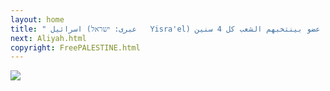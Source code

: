 ```yaml
---
layout: home
title: " اسرائيل (عبرى: ישראל   Yisra'el) دوله بتطُل على البحر المتوسط و ليها حدود مع سوريا و لبنان و الأُردن و مصر و كمان مع مناطق فيها عرب (غزه و الضفه الغربيه) و عدد سكانها حوالى 9.6 مليون اكترهم يهود و كمان فيها مسلمين و مسيحيين و دروز. عاصمة اسرائيل هى تل ابيب حسب الأمم المتحده بس اسرائيل بتعتبر القدس عاصمتها رئيس اسرائيل الحالى هو رؤوفين ريفلين بس السلطة الفعليه عند ريّس الوزرا, بنيامين نتانياهو زعيم حزب الليكود. الأمم المتحده فى نوفمبر 1947 اصدرت قرار بتقسيم المنطقه الجغرافيه اللى اسمها فلسطين مابين اليهود و العرب و اتأسست دولة اسرائيل الحديثه سنة 1948 يوم 14 مايو بعد ما أعلن ديفيد بن جوريون استقلالها فهاجمها العرب و مصر و قامت حرب و انتصرت اسرائيل على الجيوش العربيه و المصريه فى حرب 48. فى 1967 اتلقى العرب و مصر هزيمه كبيره تانيه و اخدت اسرائيل القدس الشرقيه و ضمتها لدولتها. اسرائيل بلد ديموقراطيه و الكنيست بتاعها هو عبارة عن برلمان بيضم 120 عضو بينتخبهم الشعب كل 4 سنين."
next: Aliyah.html
copyright: FreePALESTINE.html
---
```


[![](https://moses.lamourism.com/exodus/Golda.jpg)](https://www.youtube.com/watch?v=unW5w6JCEb8&t=10s)
